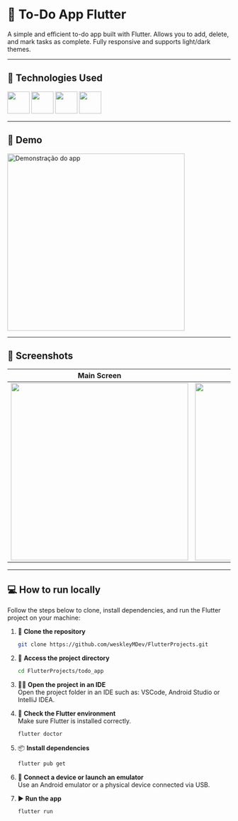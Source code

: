 # 📝 To-Do App Flutter

A simple and efficient to-do app built with Flutter. Allows you to add, delete, and mark tasks as complete. Fully responsive and supports light/dark themes.

---

## 🤖 Technologies Used

<div>
  <img src="https://cdn.jsdelivr.net/gh/devicons/devicon@latest/icons/flutter/flutter-original.svg" width="50" /> 
  <img src="https://cdn.jsdelivr.net/gh/devicons/devicon@latest/icons/dart/dart-original.svg" width="50" /> 
  <img src="https://cdn.jsdelivr.net/gh/devicons/devicon@latest/icons/mobx/mobx-original.svg" width="50" /> 
  <img src="https://cdn.jsdelivr.net/gh/devicons/devicon@latest/icons/sqlite/sqlite-original.svg" width="50" />
</div>

---

## 🎥 Demo

<p align="left">
  <img src="https://github.com/user-attachments/assets/bc9603d5-a99b-48cf-8e9d-e8e52d7b7af8" alt="Demonstração do app" height="400"/>
</p>

---

## 📸 Screenshots

| Main Screen | Delete Task |
|----------------|------------------|
| <img src="https://drive.google.com/uc?export=view&id=1-Fwuifxacs_CiWsDPgZTxKHnDdULMD84" height="400" /> | <img src="https://drive.google.com/uc?export=view&id=1-AnXmzBTOn33aini0jwoUT4bPEmfXeQe" height="400" /> |

---

## 💻 How to run locally  

Follow the steps below to clone, install dependencies, and run the Flutter project on your machine:

1. 🧱 **Clone the repository**  
   ```bash
   git clone https://github.com/weskleyMDev/FlutterProjects.git

2. 📂 **Access the project directory**  
   ```bash
   cd FlutterProjects/todo_app

3. 🧑‍💻 **Open the project in an IDE**  
   Open the project folder in an IDE such as: VSCode, Android Studio or IntelliJ IDEA.

5. 🧪 **Check the Flutter environment**  
   Make sure Flutter is installed correctly.
   ```bash
   flutter doctor

6. 📦 **Install dependencies**  
   ```bash
   flutter pub get

7. 📱 **Connect a device or launch an emulator**  
   Use an Android emulator or a physical device connected via USB.

8. ▶️ **Run the app**  
   ```bash
   flutter run

